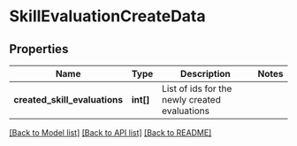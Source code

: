 # SkillEvaluationCreateData

## Properties
Name | Type | Description | Notes
------------ | ------------- | ------------- | -------------
**created_skill_evaluations** | **int[]** | List of ids for the newly created evaluations | 

[[Back to Model list]](../README.md#documentation-for-models) [[Back to API list]](../README.md#documentation-for-api-endpoints) [[Back to README]](../README.md)


